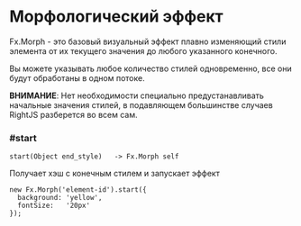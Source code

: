 # Морфологический эффект

Fx.Morph - это базовый визуальный эффект плавно изменяющий стили элемента
от их текущего значения до любого указанного конечного.

Вы можете указывать любое количество стилей одновременно, все они будут
обработаны в одном потоке.

__ВНИМАНИЕ__: Нет необходимости специально предустанавливать начальные
значения стилей, в подавляющем большинстве случаев RightJS разберется во всем
сам.

### #start

    start(Object end_style)   -> Fx.Morph self

Получает хэш с конечным стилем и запускает эффект

    new Fx.Morph('element-id').start({
      background: 'yellow',
      fontSize:   '20px'
    });
